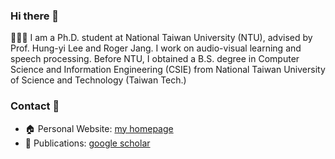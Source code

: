 ### Hi there 👋 
👨🏼‍💻 I am a Ph.D. student at National Taiwan University (NTU), advised by Prof. Hung-yi Lee and Roger Jang. I work on audio-visual learning and speech processing. Before NTU, I obtained a B.S. degree in Computer Science and Information Engineering (CSIE) from National Taiwan University of Science and Technology (Taiwan Tech.)

### Contact 👋
- 🏠 Personal Website: [my homepage](https://xjchen.tech)
- 📖 Publications: [google scholar](https://scholar.google.com/citations?user=ZDVOXd4AAAAJ&hl=en)
